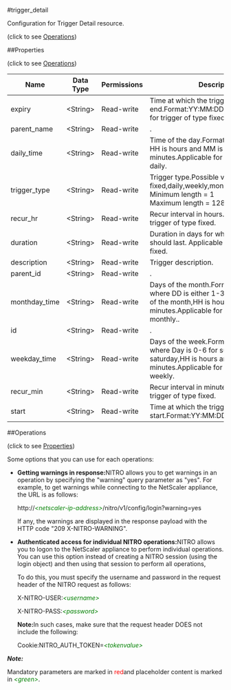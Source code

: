 #trigger_detail



Configuration for Trigger Detail resource.

<span>(click to see [Operations](#operations))</span>



##Properties 

<span>(click to see [Operations](#operations))</span>





<table><thead><tr><th>Name</th><th>Data Type</th><th>Permissions</th><th>Description</th></tr></thead><tbody><tr><td>expiry</td><td>&lt;String></td><td>Read-write</td><td>Time at which the trigger should end.Format:YY:MM:DD:HH:MM.Applicable for trigger of type fixed.</td></tr><tr><td>parent_name</td><td>&lt;String></td><td>Read-write</td><td>.</td></tr><tr><td>daily_time</td><td>&lt;String></td><td>Read-write</td><td>Time of the day.Format is HH:MM where HH is hours and MM is minutes.Applicable for trigger of type daily.</td></tr><tr><td>trigger_type</td><td>&lt;String></td><td>Read-write</td><td>Trigger type.Possible values: fixed,daily,weekly,monthly.<br>Minimum length = 1<br>Maximum length = 128</td></tr><tr><td>recur_hr</td><td>&lt;String></td><td>Read-write</td><td>Recur interval in hours. Applicable for trigger of type fixed.</td></tr><tr><td>duration</td><td>&lt;String></td><td>Read-write</td><td>Duration in days for which the trigger should last. Applicable for trigger of type fixed.</td></tr><tr><td>description</td><td>&lt;String></td><td>Read-write</td><td>Trigger description.</td></tr><tr><td>parent_id</td><td>&lt;String></td><td>Read-write</td><td>.</td></tr><tr><td>monthday_time</td><td>&lt;String></td><td>Read-write</td><td>Days of the month.Format is DD:HH:MM where DD is either 1-31 or "last" for days of the month,HH is hours and MM is minutes.Applicable for trigger of type monthly..</td></tr><tr><td>id</td><td>&lt;String></td><td>Read-write</td><td>.</td></tr><tr><td>weekday_time</td><td>&lt;String></td><td>Read-write</td><td>Days of the week.Format is Day:HH:MM where Day is 0-6 for sunday-saturday,HH is hours and MM is minutes.Applicable for trigger of type weekly.</td></tr><tr><td>recur_min</td><td>&lt;String></td><td>Read-write</td><td>Recur interval in minutes. Applicable for trigger of type fixed.</td></tr><tr><td>start</td><td>&lt;String></td><td>Read-write</td><td>Time at which the trigger should start.Format:YY:MM:DD:HH:MM.</td></tr></tbody></table>

##Operations 

<span>(click to see [Properties](#properties))</span>





Some options that you can use for each operations:

<ul><li><p><b>Getting warnings in response:</b>NITRO allows you to get warnings in an operation by specifying the "warning" query parameter as "yes". For example, to get warnings while connecting to the NetScaler appliance, the URL is as follows:</p><p>http://<span style="color:green;font-style:italic;">&lt;netscaler-ip-address&gt;</span>/nitro/v1/config/login?warning=yes</p><p>If any, the warnings are displayed in the response payload with the HTTP code "209 X-NITRO-WARNING".</p></li><li><p><b>Authenticated access for individual NITRO operations:</b>NITRO allows you to logon to the NetScaler appliance to perform individual operations. You can use this option instead of creating a NITRO session (using the login object) and then using that session to perform all operations,</p><p>To do this, you must specify the username and password in the request header of the NITRO request as follows:</p><p>X-NITRO-USER:<span style="color:green;font-style:italic;">&lt;username&gt;</span></p><p>X-NITRO-PASS:<span style="color:green;font-style:italic;">&lt;password&gt;</span></p><p><b>Note:</b>In such cases, make sure that the request header DOES not include the following:</p><p>Cookie:NITRO_AUTH_TOKEN=<span style="color:green;font-style:italic;">&lt;tokenvalue&gt;</span></p></li></ul>







***Note:*** 

Mandatory parameters are marked in <span style="color:#FF0000;">red</span>and placeholder content is marked in <span style="color:green;font-style:italic">&lt;green&gt;</span>.



